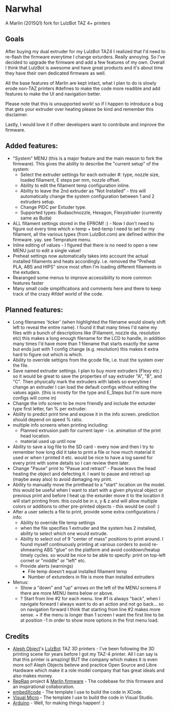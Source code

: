 # Narwhal
A Marlin (2015Q1) fork for LulzBot TAZ 4+ printers

## Goals
After buying my dual extruder for my LulzBot TAZ4 I realized that I'd need to re-flash the firmware everytime I change exturders. Really annoying. So I've decided to upgrade the firmware and add a few features of my own. Overall I think that LulzBot is awesome and have great products and it's about time they have their own dedicated firmware as well.

All the base features of Marlin are kept intact, what I plan to do is slowly erode non-TAZ printers #defines to make the code more readible and add features to make the UI and navigation better.

Please note that this is unsupported work! so if I happen to introduce a bug that gets your extruder over heating please be kind and remember this disclaimer.

Lastly, I would love it if other developers want to contribute and improve the firmware. 

## Added features:
  - "System" MENU (this is a major feature and the main reason to fork the firmware). This gives the ability to describe the "current setup" of the system:
    - Select the extruder settings for each extruder #: type, nozzle size, loaded fillament, E steps per mm, nozzle offset.
    - Ability to edit the fillament temp configuration inline.
    - Ability to leave the 2nd extruder as "Not Installed" - this will automatically change the system configuration between 1 and 2 extruders setup.
    - Change PIDC per Extuder type.
    - Supported types: Budaschnozzle, Hexagon, Flexystruder (currently same as Buda)
  - ALL fillament settings stored in the EPROM! :) - Now I don't need to figure out every time which x-temp + bed-temp I need to set for my fillament, all the various types (from LulzBot.com) are defined within the firmware. yay. see Temprature menu.
  - Inline editing of values -  I figured that there is no need to open a new MENU just to edit a single value!
  - Preheat settings now automatically takes into account the actual installed fillaments and heats accordingly. i.e. removed the "Preheat PLA, ABS and HIPS" since most often I'm loading different fillaments in the extuders.
  - Rearanged some menus to improve accessibility to more common features faster
  - Many small code simplifications and comments here and there to keep track of the crazy #ifdef world of the code.
  
## Planned features:
  - Long filenames 'ticker' (when highlighted the filename would slowly shift left to reveal the entire name). I found it that many times I'd name my files with a bunch of descriptions like (Fillament, nozzle dia, resolution etc) this makes a long enough filename for the LCD to handle, in addition many times I'd have more than 1 filename that starts exactly the same but ends just with 1 config change (e.g. resolution) this makes it extra hard to figure out which is which.
  - Ability to override settigns from the gcode file, i.e. trust the system over the file.
  - Save named extruder settings. I plan to buy more extruders (Flexy etc.) so it would be great to save the properties of say extruder "A", "B", and "C". Then physically mark the extruders with labels so everytime I change an extruder I can load the default configs without editing the values again. (this is mostly for the type and E_Steps but I'm sure more configs will come in)
  - Change the info screen to be more friendly and include the exturder type first letter, fan % per extruder.
  - Ability to predict print time and expose it in the info screen. prediction should depend on speed % ratio.
  - multiple info screens when printing including:
    - Planned extrusion path for current layer - i.e. animation of the print head location.
    - material used up until now
  - Ability to save a log file to the SD card - every now and then I try to remember how long did it take to print a file or how much material it used or when I printed it etc. would be nice to have a log saved for every print with some details so I can review them later.
  - Change "Pause" print to "Pasue and retract" - Pause leavs the head heating the object and defecting it. I want to pause and retract up (maybe away also) to avoid damaging my print.
  - Ability to manually move the printhead to a "start" location on the model. this would be useful when I want to start with a given physical object or previous print and before I heat up the exturder move it to the location it will start printing from. this could be in x, y & z and will allow multiple colors or additions to other pre-printed objects - this would be cool! :)
  - After a user selects a file to print, provide some extra configurations / info:
    - Ability to override file temp settings
    - when the file specifies 1 extruder and the system has 2 installed, ability to select which one would extrude. 
    - Ability to select out of 9 "center of mass" positions to print around. I found myself continuously printing at various corders to avoid re-shmearing ABS "glue" on the platform and avoid cooldown/heatup timely cycles. so would be nice to be able to specify: print on top-left cornet or "middle" or "left" etc.
    - Provide alerts (warnings)
      - File temp doesn't equal installed fillament temp
      - Number of extureders in file is more than installed extruders
  - Menus:
    - Show a "down" and "up" arrows on the left of the MENU screens if there are more MENU items below or above.
    - ? Start from line #2 for each menu. line #1 is always "back", when I navigate forward I always want to do an action and not go back... so on navigation forward I think that starting from line #2 makes more sense. + if the menu is longer than 1 screen I want the first line to be at position -1 in order to show more options in the first menu load.

## Credits
- [Aleph Object](https://www.alephobjects.com)'s [LulzBot](https://www.lulzbot.com) TAZ 3D printers - I've been following the 3D printing scene for years before I got my TAZ-4 printer. All I can say is that this printer is amazing! BUT the company which makes it is even more so!! Aleph Objects believe and practice Open Source and Libre Hardware which make it a role model company that has great ideals and also makes money.
- [RepRap](http://reprap.org) project & [Marlin firmware](https://github.com/MarlinFirmware/Marlin) - The codebase for this firmware and an inspirational collaboration.
- [embedXcode](http://embedxcode.weebly.com) - The template I use to build the code in XCode.
- [Visual Micro](http://www.visualmicro.com) - The template I use to build the code in Visual Studio.
- [Arduino](http://www.arduino.cc) - Well, for making things happen! :)
